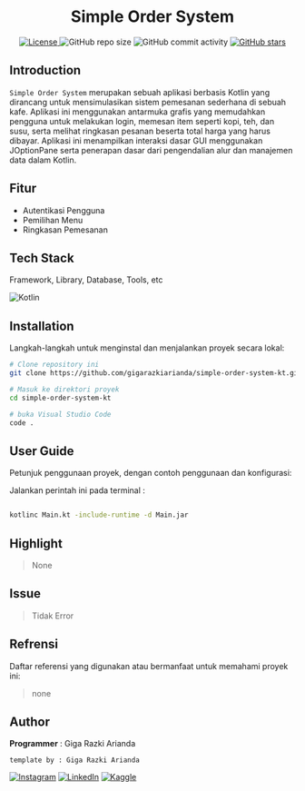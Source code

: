 <h1 align="center">Simple Order System</h1>

<p align="center">
  <a href="LICENSE">
    <img alt="License" src="https://img.shields.io/badge/License-none-lightgrey.svg">
  </a>
  <img alt="GitHub repo size" src="https://img.shields.io/github/repo-size/gigarazkiarianda/simple-order-system-kt">
  <img alt="GitHub commit activity" src="https://img.shields.io/github/commit-activity/m/gigarazkiarianda/simple-order-system-kt">
  <a href="https://github.com/gigarazkiarianda/simple-order-system-kt/stargazers">
    <img alt="GitHub stars" src="https://img.shields.io/github/stars/gigarazkiarianda/simple-order-system-kt">
  </a>
</p>


## Introduction
`Simple Order System` merupakan sebuah aplikasi berbasis Kotlin yang dirancang untuk mensimulasikan sistem pemesanan sederhana di sebuah kafe. Aplikasi ini menggunakan antarmuka grafis yang memudahkan pengguna untuk melakukan login, memesan item seperti kopi, teh, dan susu, serta melihat ringkasan pesanan beserta total harga yang harus dibayar. Aplikasi ini menampilkan interaksi dasar GUI menggunakan JOptionPane serta penerapan dasar dari pengendalian alur dan manajemen data dalam Kotlin.

## Fitur 
 * Autentikasi Pengguna
 * Pemilihan Menu
 * Ringkasan Pemesanan

## Tech Stack
Framework, Library, Database, Tools, etc

![Kotlin](https://img.shields.io/badge/kotlin-%237F52FF.svg?style=for-the-badge&logo=kotlin&logoColor=white)


## Installation
Langkah-langkah untuk menginstal dan menjalankan proyek secara lokal:
```bash
# Clone repository ini
git clone https://github.com/gigarazkiarianda/simple-order-system-kt.git

# Masuk ke direktori proyek
cd simple-order-system-kt

# buka Visual Studio Code
code .
```


## User Guide 
Petunjuk penggunaan proyek, dengan contoh penggunaan dan konfigurasi:

Jalankan perintah ini pada terminal : 
``` bash

kotlinc Main.kt -include-runtime -d Main.jar

```





## Highlight
> None

## Issue

> Tidak Error 

## Refrensi
Daftar referensi yang digunakan atau bermanfaat untuk memahami proyek ini:

> none

## Author
  **Programmer**  : Giga Razki Arianda

   `template by : Giga Razki Arianda`
   
[![Instagram](https://img.shields.io/badge/Instagram-%23E4405F.svg?logo=Instagram&logoColor=white)](https://www.instagram.com/gigarazkiarianda/) 
[![LinkedIn](https://img.shields.io/badge/LinkedIn-%230077B5.svg?logo=linkedin&logoColor=white)](https://www.linkedin.com/in/gigarazkiarianda/)
[![Kaggle](https://img.shields.io/badge/Kaggle-035a7d?style=for-the-badge&logo=kaggle&logoColor=white)](https://www.kaggle.com/gigarazki)
